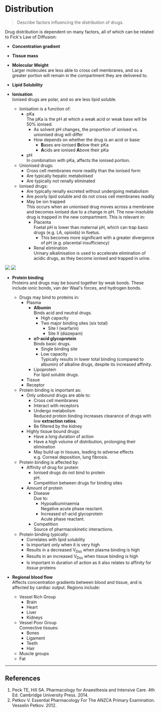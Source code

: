 # Distribution

> Describe factors influencing the distribution of drugs.

Drug distribution is dependent on many factors, all of which can be related to Fick's Law of Diffusion:
* **Concentration gradient**

* **Tissue mass**


* **Molecular Weight**  
Larger molecules are less able to cross cell membranes, and so a greater portion will remain in the compartment they are delivered to.


* **Lipid Solubility**


* **Ionisation**  
Ionised drugs are polar, and so are less lipid soluble.
  * Ionisation is a function of:
    * pKa  
    The pKa is the pH at which a weak acid or weak base will be 50% ionised.
      * As solvent pH changes, the proportion of ionised vs. unionised drug will differ  
      * How depends on whether the drug is an acid or base:
        * **B**ases are ionised **B**elow their pKa
        * **A**cids are ionised **A**bove their pKa
    * pH  
    In combination with pKa, affects the ionised portion.
  * Unionised drugs:
    * Cross cell membranes more readily than the ionised form
    * Are typically hepatic metabolised
    * Are typically not renally eliminated
  * Ionised drugs:
    * Are typically renally excreted without undergoing metabolism
    * Are poorly lipid soluble and do not cross cell membranes readily
    * May be ion trapped  
    This occurs when an unionised drug moves across a membrane and becomes ionised due to a change in pH. The now-insoluble drug is trapped in the new compartment. This is relevant in:
      * Placenta  
      Foetal pH is lower than maternal pH, which can trap basic drugs \(e.g. LA, opioids\) in foetus.
        * This becomes more significant with a greater divergence of pH \(e.g. placental insufficiency\)
      * Renal elimination  
      Urinary alkalinisation is used to accelerate elimination of acidic drugs, as they become ionised and trapped in urine.
    
<img src="\resources\pkas-acids.svg">
<img src="\resources\pkas-bases.svg">




    
* **Protein binding**  
Proteins and drugs may be bound together by weak bonds. These include ionic bonds, van der Waal's forces, and hydrogen bonds.
  * Drugs may bind to proteins in:
    * Plasma
      * **Albumin**  
      Binds acid and neutral drugs.
        * High capacity
        * Two major binding sites (six total)
          * Site I \(warfarin\)
          * Site II \(diazepam\)
      * **α1-acid glycoprotein**  
      Binds basic drugs.
        * Single binding site
        * Low capacity  
        Typically results in lower total binding (compared to albumin) of alkaline drugs, despite its increased affinity.
      * Lipoprotein  
      For lipid soluble drugs.
    * Tissue
    * Receptor
  * Protein binding is important as:
    * Only unbound drugs are able to:
      * Cross cell membranes
      * Interact with receptors
      * Undergo metabolism  
      Reduced protein binding increases clearance of drugs with low **extraction ratios**.
      * Be filtered by the kidney
    * Highly tissue bound drugs:
      * Have a long duration of action
      * Have a high volume of distribution, prolonging their elimination  
      * May build up in tissues, leading to adverse effects  
      e.g. Corneal deposition, lung fibrosis.
  * Protein binding is affected by:
    * Affinity of drug for protein
      * Ionised drugs do not bind to protein  
      pH.
      * Competition between drugs for binding sites
    * Amount of protein
      * Disease  
        Due to:
        * Hypoalbuminaemia  
          Negative acute phase reactant.
        * Increased α1-acid glycoprotein  
          Acute phase reactant.
      * Competition  
      Source of pharmacokinetic interactions.
  * Protein binding *typically*:
    * Correlates with lipid solubility
    * Is important only when it is very high
    * Results in a decreased V<sub>Dss</sub> when plasma binding is high
    * Results in an increased V<sub>Dss</sub> when tissue binding is high
    * Is important in duration of action as it also relates to affinity for *tissue* proteins
    
    
* **Regional blood flow**  
Affects concentration gradients between blood and tissue, and is affected by cardiac output. Regions include:
  * Vessel Rich Group
    * Brain
    * Heart
    * Liver
    * Kidneys
  * Vessel Poor Group  
  Connective tissues:
    * Bones
    * Ligament
    * Teeth
    * Hair
  * Muscle groups
  * Fat

---

## References
1. Peck TE, Hill SA. Pharmacology for Anaesthesia and Intensive Care. 4th Ed. Cambridge University Press. 2014.
2. Petkov V. Essential Pharmacology For The ANZCA Primary Examination. Vesselin Petkov. 2012.


